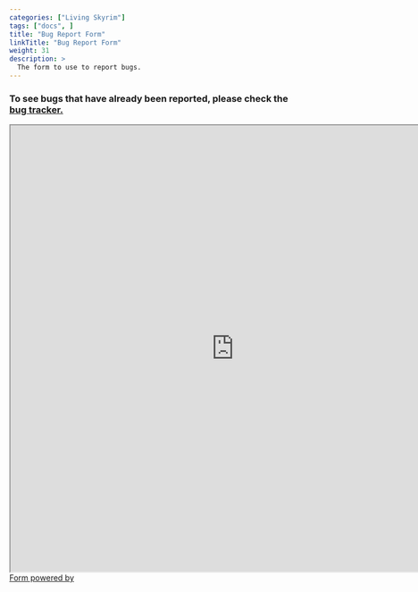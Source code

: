 ```yaml
---
categories: ["Living Skyrim"]
tags: ["docs", ] 
title: "Bug Report Form"
linkTitle: "Bug Report Form"
weight: 31
description: >
  The form to use to report bugs.
---
```


### To see bugs that have already been reported, please check the [bug tracker.](https://app.asana.com/read-only/LS4-Bugs/1202685114827965/c2da94b2daeb85a4d17e11e9b1c68df6/list)

<div class="asana-embed-container"><link rel="stylesheet" href="https://form.asana.com/static/asana-form-embed-style.css"/><iframe class="asana-embed-iframe" height="800" width = "800" src="https://form.asana.com/?k=WtVzLLsy4OpxIROlRqu0iw&d=1202685114827965&embed=true"></iframe><div class="asana-embed-footer"><a rel="nofollow noopener" target="_blank" class="asana-embed-footer-link" href="https://asana.com/?utm_source=embedded_form"><span class="asana-embed-footer-text">Form powered by</span><div class="asana-embed-footer-logo" role="img" aria-label="Logo of Asana"></div></a></div></div>